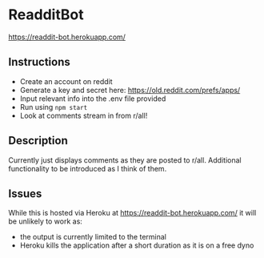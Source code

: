 # ReadditBot
https://readdit-bot.herokuapp.com/

## Instructions
- Create an account on reddit
- Generate a key and secret here: https://old.reddit.com/prefs/apps/
- Input relevant info into the .env file provided
- Run using ```npm start```
- Look at comments stream in from r/all!

## Description
Currently just displays comments as they are posted to r/all. Additional functionality to be introduced as I think of them.

## Issues
While this is hosted via Heroku at https://readdit-bot.herokuapp.com/ it will be unlikely to work as:
- the output is currently limited to the terminal
- Heroku kills the application after a short duration as it is on a free dyno
